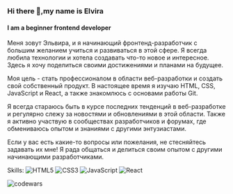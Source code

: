 ### Hi there 👋,my name is Elvira
#### I am a beginner frontend developer
Меня зовут Эльвира, и я начинающий фронтенд-разработчик с большим желанием учиться и развиваться в этой сфере. Я всегда любила технологии и хотела создавать что-то новое и интересное. Здесь я хочу поделиться своими достижениями и планами на будущее.

Моя цель - стать профессионалом в области веб-разработки и создать свой собственный продукт. В настоящее время я изучаю HTML, CSS, JavaScript и React, а также знакомлюсь с основами работы  Git. 

Я всегда стараюсь быть в курсе последних тенденций в веб-разработке и регулярно слежу за новостями и обновлениями в этой области. Также я активно участвую в сообществах разработчиков и форумах, где обмениваюсь опытом и знаниями с другими энтузиастами.

Если у вас есть какие-то вопросы или пожелания, не стесняйтесь задавать их мне! Я рада общаться и делиться своим опытом с другими начинающими разработчиками.

Skills:
![HTML5](https://img.shields.io/badge/html5-%23E34F26.svg?style=for-the-badge&logo=html5&logoColor=white)
![CSS3](https://img.shields.io/badge/css3-%231572B6.svg?style=for-the-badge&logo=css3&logoColor=white)
![JavaScript](https://img.shields.io/badge/javascript-%23323330.svg?style=for-the-badge&logo=javascript&logoColor=%23F7DF1E)
![React](https://img.shields.io/badge/react-%2320232a.svg?style=for-the-badge&logo=react&logoColor=%2361DAFB)

![codewars](https://www.codewars.com/users/Elvira374/badges/small)
<!--
**Elvira374/Elvira374** is a ✨ _special_ ✨ repository because its `README.md` (this file) appears on your GitHub profile.

Here are some ideas to get you started:

- 🔭 I’m currently working on ...
- 🌱 I’m currently learning ...
- 👯 I’m looking to collaborate on ...
- 🤔 I’m looking for help with ...
- 💬 Ask me about ...
- 📫 How to reach me: ...
- 😄 Pronouns: ...
- ⚡ Fun fact: ...
-->
